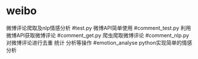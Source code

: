 # weibo
微博评论爬取及nlp情感分析
#test.py
微博API简单使用
#comment_test.py
利用微博API获取微博评论
#comment_get.py
爬虫爬取微博评论
#comment_nlp.py
对微博评论进行去重 统计 分析等操作
#emotion_analyse
python实现简单的情感分析
